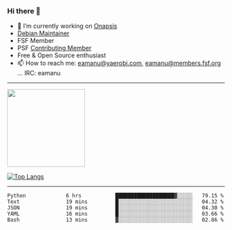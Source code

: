### Hi there 👋


- 🔭 I’m currently working on [Onapsis](http://onapsis.com)
- [Debian Maintainer](https://qa.debian.org/developer.php?login=eamanu%40yaerobi.com)
- FSF Member
- PSF [Contributing Member](https://www.python.org/psf/membership/#what-membership-classes-are-there)
- Free & Open Source enthusiast 
- 📫 How to reach me: eamanu@yaerobi.com, eamanu@members.fsf.org ... IRC: eamanu

---

<img height="180em" src="https://github-readme-stats.vercel.app/api?theme=dark&username=eamanu&show_icons=true&hide_border=true&&count_private=true&include_all_commits=true" />

[![Top Langs](https://github-readme-stats.vercel.app/api/top-langs/?theme=dark&username=eamanu&layout=compact)](https://github.com/anuraghazra/github-readme-stats)

---

<!--START_SECTION:waka-->

```text
Python             6 hrs           ███████████████████▓░░░░░   79.15 %
Text               19 mins         █░░░░░░░░░░░░░░░░░░░░░░░░   04.32 %
JSON               19 mins         █░░░░░░░░░░░░░░░░░░░░░░░░   04.30 %
YAML               16 mins         █░░░░░░░░░░░░░░░░░░░░░░░░   03.66 %
Bash               13 mins         ▓░░░░░░░░░░░░░░░░░░░░░░░░   02.86 %
```

<!--END_SECTION:waka-->
